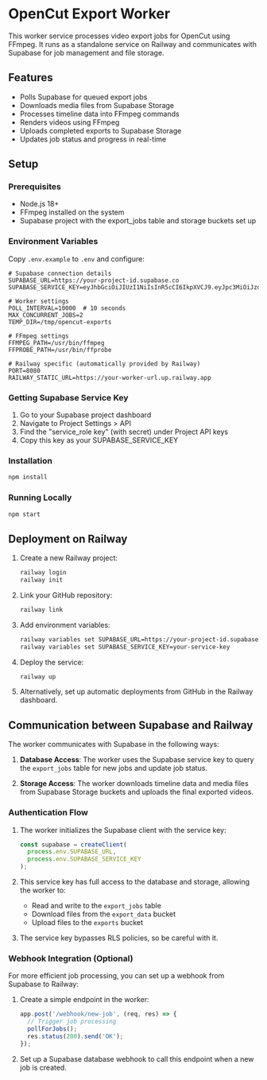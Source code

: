 # OpenCut Export Worker

This worker service processes video export jobs for OpenCut using FFmpeg. It runs as a standalone service on Railway and communicates with Supabase for job management and file storage.

## Features

- Polls Supabase for queued export jobs
- Downloads media files from Supabase Storage
- Processes timeline data into FFmpeg commands
- Renders videos using FFmpeg
- Uploads completed exports to Supabase Storage
- Updates job status and progress in real-time

## Setup

### Prerequisites

- Node.js 18+
- FFmpeg installed on the system
- Supabase project with the export_jobs table and storage buckets set up

### Environment Variables

Copy `.env.example` to `.env` and configure:

```
# Supabase connection details
SUPABASE_URL=https://your-project-id.supabase.co
SUPABASE_SERVICE_KEY=eyJhbGciOiJIUzI1NiIsInR5cCI6IkpXVCJ9.eyJpc3MiOiJzdXBhYmFzZSIsInJlZiI6InlvdXItcHJvamVjdC1pZCIsInJvbGUiOiJzZXJ2aWNlX3JvbGUiLCJpYXQiOjE2MTY3NjU1NjIsImV4cCI6MTkzMjM0MTU2Mn0.YOUR_SERVICE_KEY_HERE

# Worker settings
POLL_INTERVAL=10000  # 10 seconds
MAX_CONCURRENT_JOBS=2
TEMP_DIR=/tmp/opencut-exports

# FFmpeg settings
FFMPEG_PATH=/usr/bin/ffmpeg
FFPROBE_PATH=/usr/bin/ffprobe

# Railway specific (automatically provided by Railway)
PORT=8080
RAILWAY_STATIC_URL=https://your-worker-url.up.railway.app
```

### Getting Supabase Service Key

1. Go to your Supabase project dashboard
2. Navigate to Project Settings > API
3. Find the "service_role key" (with secret) under Project API keys
4. Copy this key as your SUPABASE_SERVICE_KEY

### Installation

```bash
npm install
```

### Running Locally

```bash
npm start
```

## Deployment on Railway

1. Create a new Railway project:
   ```bash
   railway login
   railway init
   ```

2. Link your GitHub repository:
   ```bash
   railway link
   ```

3. Add environment variables:
   ```bash
   railway variables set SUPABASE_URL=https://your-project-id.supabase.co
   railway variables set SUPABASE_SERVICE_KEY=your-service-key
   ```

4. Deploy the service:
   ```bash
   railway up
   ```

5. Alternatively, set up automatic deployments from GitHub in the Railway dashboard.

## Communication between Supabase and Railway

The worker communicates with Supabase in the following ways:

1. **Database Access**: The worker uses the Supabase service key to query the `export_jobs` table for new jobs and update job status.

2. **Storage Access**: The worker downloads timeline data and media files from Supabase Storage buckets and uploads the final exported videos.

### Authentication Flow

1. The worker initializes the Supabase client with the service key:
   ```javascript
   const supabase = createClient(
     process.env.SUPABASE_URL,
     process.env.SUPABASE_SERVICE_KEY
   );
   ```

2. This service key has full access to the database and storage, allowing the worker to:
   - Read and write to the `export_jobs` table
   - Download files from the `export_data` bucket
   - Upload files to the `exports` bucket

3. The service key bypasses RLS policies, so be careful with it.

### Webhook Integration (Optional)

For more efficient job processing, you can set up a webhook from Supabase to Railway:

1. Create a simple endpoint in the worker:
   ```javascript
   app.post('/webhook/new-job', (req, res) => {
     // Trigger job processing
     pollForJobs();
     res.status(200).send('OK');
   });
   ```

2. Set up a Supabase database webhook to call this endpoint when a new job is created.